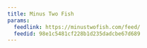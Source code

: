 ```yaml
---
title: Minus Two Fish
params:
  feedlink: https://minustwofish.com/feed/
  feedid: 98e1c5481cf228b1d235dadcbe67d689
---
```

